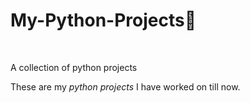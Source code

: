 <h1> My-Python-Projects🐍</h1>

<br>
<p>A collection of python projects</p>
<p>These are my <i>python projects</i> I have worked on till now.</p>
